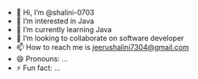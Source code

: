 - 👋 Hi, I’m @shalini-0703
- 👀 I’m interested in Java
- 🌱 I’m currently learning Java
- 💞️ I’m looking to collaborate on software developer
- 📫 How to reach me is jeerushalini7304@gmail.com
- 😄 Pronouns: ...
- ⚡ Fun fact: ...

<!---
shalini-0703/shalini-0703 is a ✨ special ✨ repository because its `README.md` (this file) appears on your GitHub profile.
You can click the Preview link to take a look at your changes.
--->
